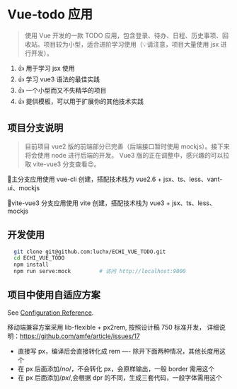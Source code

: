 # Vue-todo 应用

> 使用 Vue 开发的一款 TODO 应用，包含登录、待办、日程、历史事项、回收站。项目较为小型，适合进阶学习使用（💡请注意，项目大量使用 jsx 进行开发）。

1. 👍 用于学习 jsx 使用
2. 👍 学习 vue3 语法的最佳实践
3. 👍 一个小型而又不失精华的项目
4. 👍 提供模板，可以用于扩展你的其他技术实践

## 项目分支说明

> 目前项目 vue2 版的前端部分已完善（后端接口暂时使用 mockjs）。接下来将会使用 node 进行后端的开发。
> Vue3 版的正在调整中，感兴趣的可以拉取 vite-vue3 分支查看😍。

🍂主分支应用使用 vue-cli 创建，搭配技术栈为 vue2.6 + jsx、ts、less、vant-ui、mockjs

🚀vite-vue3 分支应用使用 vite 创建，搭配技术栈为 vue3 + jsx、ts、less、mockjs

## 开发使用

```bash
  git clone git@github.com:luchx/ECHI_VUE_TODO.git
  cd ECHI_VUE_TODO
  npm install
  npm run serve:mock         # 访问 http://localhost:9000
```

## 项目中使用自适应方案

See [Configuration Reference](https://cli.vuejs.org/config/).

移动端兼容方案采用 lib-flexible + px2rem, 按照设计稿 750 标准开发， 详细说明：https://github.com/amfe/article/issues/17

- 直接写 px，编译后会直接转化成 rem —- 除开下面两种情况，其他长度用这个
- 在 px 后面添加/_no_/，不会转化 px，会原样输出，一般 border 需用这个
- 在 px 后面添加/_px_/,会根据 dpr 的不同，生成三套代码，一般字体需用这个
